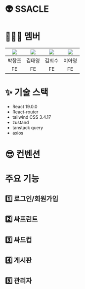 # 👽 SSACLE

# 👨🏻‍💻 멤버

| [![](https://github.com/pcjo1202.png?width=150px)](https://github.com/pcjo1202) | [![](https://github.com/TaeYeong14.png?width=150px)](https://github.com/TaeYeong14) | [![](https://github.com/hseegr.png?width=150px)](https://github.com/hseegr) | [![](https://github.com/aaaange.png?width=150px)](https://github.com/aaaange) |
| :-----------------------------------------------------------------------------: | :---------------------------------------------------------------------------------: | :-------------------------------------------------------------------------: | :---------------------------------------------------------------------------: |
|                                     박창조                                      |                                       김태영                                        |                                   김희수                                    |                                    이아영                                     |
|                                       FE                                        |                                         FE                                          |                                     FE                                      |                                      FE                                       |

# ✨ 기술 스택

- React 19.0.0
- React-router
- tailwind CSS 3.4.17
- zustand
- tanstack query
- axios

# 😎 컨벤션

# 주요 기능

## 1️⃣ 로그인/회원가입

## 2️⃣ 싸프린트

## 3️⃣ 싸드컵

## 4️⃣ 게시판

## 5️⃣ 관리자
